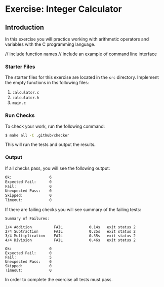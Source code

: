 # Exercise: Integer Calculator

## Introduction

In this exercise you will practice working with arithmetic operators and variables with the C programming language.

// include function names 
// include an example of command line interface

### Starter Files

The starter files for this exercise are located in the `src` directory. Implement the empty functions in ths following files:

1. `calculator.c`
2. `calculator.h`
3. `main.c`

### Run Checks

To check your work, run the following command:

```bash
$ make all -C .github/checker
```

This will run the tests and output the results.

### Output

If all checks pass, you will see the following output:

```bash
Ok:                 6
Expected Fail:      0
Fail:               0
Unexpected Pass:    0
Skipped:            0
Timeout:            0
```

If there are failing checks you will see summary of the failing tests:

```
Summary of Failures:

1/4 Addition          FAIL            0.14s   exit status 2
2/4 Subtraction       FAIL            0.25s   exit status 2
3/4 Multiplication    FAIL            0.35s   exit status 2
4/4 Division          FAIL            0.46s   exit status 2

Ok:                 0
Expected Fail:      0
Fail:               5
Unexpected Pass:    0
Skipped:            0
Timeout:            0
```

In order to complete the exercise all tests must pass.